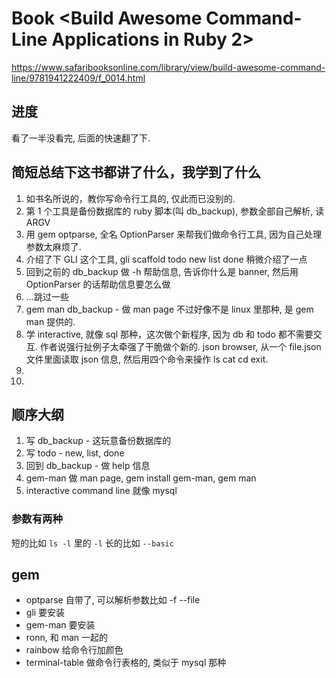 # Book <Build Awesome Command-Line Applications in Ruby 2>
https://www.safaribooksonline.com/library/view/build-awesome-command-line/9781941222409/f_0014.html

## 进度
看了一半没看完, 后面的快速翻了下.

## 简短总结下这书都讲了什么，我学到了什么
  1. 如书名所说的，教你写命令行工具的, 仅此而已没别的.
  2. 第 1 个工具是备份数据库的 ruby 脚本(叫 db_backup), 参数全部自己解析, 读 ARGV
  1. 用 gem optparse, 全名 OptionParser 来帮我们做命令行工具,
    因为自己处理参数太麻烦了.
  1. 介绍了下 GLI 这个工具, gli scaffold todo new list done
    稍微介绍了一点
  1. 回到之前的 db_backup 做 -h 帮助信息, 告诉你什么是 banner, 然后用 OptionParser 的话帮助信息要怎么做
  1. ...跳过一些
  1. gem man db_backup - 做 man page 不过好像不是 linux 里那种, 是 gem man 提供的.
  1. 学 interactive, 就像 sql 那种，这次做个新程序, 因为 db 和 todo 都不需要交互. 作者说强行扯例子太牵强了干脆做个新的. json browser, 从一个 file.json 文件里面读取 json 信息, 然后用四个命令来操作 ls cat cd exit.
  1.
  1.

## 顺序大纲
  1. 写 db_backup - 这玩意备份数据库的
  2. 写 todo  - new, list, done
  3. 回到 db_backup - 做 help 信息
  4. gem-man 做 man page, gem install gem-man, gem man <xxx>
  1. interactive command line 就像 mysql


### 参数有两种

  短的比如 `ls -l` 里的 `-l`
  长的比如 `--basic`

## gem
  * optparse 自带了, 可以解析参数比如 -f --file
  * gli 要安装
  * gem-man 要安装
  * ronn, 和 man 一起的
  * rainbow 给命令行加颜色
  * terminal-table 做命令行表格的, 类似于 mysql 那种

